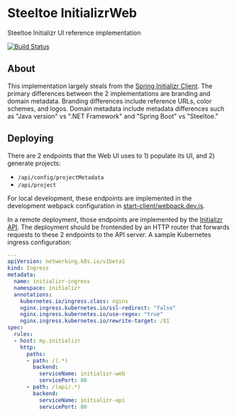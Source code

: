 # Steeltoe InitializrWeb

Steeltoe Initializr UI reference implementation

[![Build Status](https://dev.azure.com/SteeltoeOSS/Steeltoe/_apis/build/status/Initializr/SteeltoeOSS.InitializrWeb?branchName=master)](https://dev.azure.com/SteeltoeOSS/Steeltoe/_build/latest?definitionId=32&branchName=master)

## About

This implementation largely steals from the [Spring Initializr Client](https://github.com/spring-io/start.spring.io).
The primary differences between the 2 implementations are branding and domain metadata.
Branding differences include reference URLs, color schemes, and logos.
Domain metadata include metadata differences such as "Java version" vs ".NET Framework" and "Spring Boot" vs "Steeltoe."

## Deploying

There are 2 endpoints that the Web UI uses to 1) populate its UI, and 2) generate projects:
* `/api/config/projectMetadata`
* `/api/project`
 
For local development, these endpoints are implemented in the development webpack configuration in [start-client/webpack.dev.js](start-client/webpack.dev.js).

In a remote deployment, those endpoints are implemented by the [Initializr API](https://github.com/SteeltoeOSS/InitializrApi).
The deployment should be frontended by an HTTP router that forwards requests to these 2 endpoints to the API server.
A sample Kubernetes ingress configuration:
```yaml
---
apiVersion: networking.k8s.io/v1beta1
kind: Ingress
metadata:
  name: initializr-ingress
  namespace: initializr
  annotations:
    kubernetes.io/ingress.class: nginx
    nginx.ingress.kubernetes.io/ssl-redirect: "false"
    nginx.ingress.kubernetes.io/use-regex: "true"
    nginx.ingress.kubernetes.io/rewrite-target: /$1
spec:
  rules:
  - host: my.initializr
    http:
      paths:
      - path: /(.*)
        backend:
          serviceName: initializr-web
          servicePort: 80
      - path: /(api/.*)
        backend:
          serviceName: initializr-api
          servicePort: 80
```

